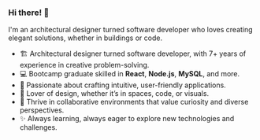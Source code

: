 ### Hi there! 👋 
I'm an architectural designer turned software developer who loves creating elegant solutions, whether in buildings or code.

- 🏗️ Architectural designer turned software developer, with 7+ years of experience in creative problem-solving.  
- 💻 Bootcamp graduate skilled in **React**, **Node.js**, **MySQL**, and more.  
- 🌱 Passionate about crafting intuitive, user-friendly applications.  
- 🎨 Lover of design, whether it’s in spaces, code, or visuals.  
- 🤝 Thrive in collaborative environments that value curiosity and diverse perspectives.  
- ✨ Always learning, always eager to explore new technologies and challenges.

<!---
fstone-codes/fstone-codes is a ✨ special ✨ repository because its `README.md` (this file) appears on your GitHub profile.
You can click the Preview link to take a look at your changes.
--->
